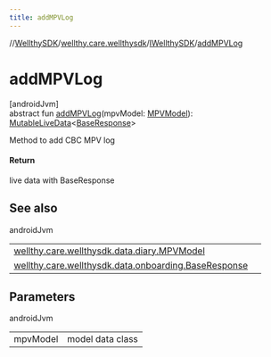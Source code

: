 ```yaml
---
title: addMPVLog
---
```

//[WellthySDK](../../../index.html)/[wellthy.care.wellthysdk](../index.html)/[IWellthySDK](index.html)/[addMPVLog](add-m-p-v-log.html)



# addMPVLog



[androidJvm]\
abstract fun [addMPVLog](add-m-p-v-log.html)(mpvModel: [MPVModel](../../wellthy.care.wellthysdk.data.diary/-m-p-v-model/index.html)): [MutableLiveData](https://developer.android.com/reference/kotlin/androidx/lifecycle/MutableLiveData.html)&lt;[BaseResponse](../../wellthy.care.wellthysdk.data.onboarding/-base-response/index.html)&gt;



Method to add CBC MPV log



#### Return



live data with BaseResponse



## See also


androidJvm

| | |
|---|---|
| [wellthy.care.wellthysdk.data.diary.MPVModel](../../wellthy.care.wellthysdk.data.diary/-m-p-v-model/index.html) |  |
| [wellthy.care.wellthysdk.data.onboarding.BaseResponse](../../wellthy.care.wellthysdk.data.onboarding/-base-response/index.html) |  |



## Parameters


androidJvm

| | |
|---|---|
| mpvModel | model data class |




